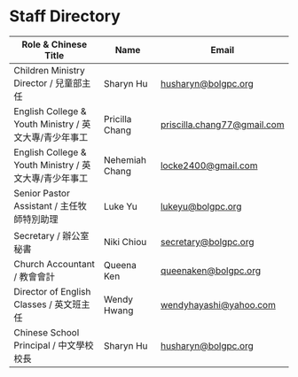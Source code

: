 # Staff Directory

| Role & Chinese Title                          | Name           | Email                                                             |
| --------------------------------------------- | -------------- | ----------------------------------------------------------------- |
| Children Ministry Director / 兒童部主任            | Sharyn Hu      | [husharyn@bolgpc.org](mailto:husharyn@bolgpc.org)                 |
| English College & Youth Ministry / 英文大專/青少年事工 | Pricilla Chang | [priscilla.chang77@gmail.com](mailto:priscilla.chang77@gmail.com) |
| English College & Youth Ministry / 英文大專/青少年事工 | Nehemiah Chang | [locke2400@gmail.com](mailto:locke2400@gmail.com)                 |
| Senior Pastor Assistant / 主任牧師特別助理            | Luke Yu        | [lukeyu@bolgpc.org](mailto:lukeyu@bolgpc.org)                     |
| Secretary / 辦公室秘書                             | Niki Chiou     | [secretary@bolgpc.org](mailto:secretary@bolgpc.org)               |
| Church Accountant / 教會會計                      | Queena Ken     | [queenaken@bolgpc.org](mailto:queenaken@bolgpc.org)               |
| Director of English Classes / 英文班主任           | Wendy Hwang    | [wendyhayashi@yahoo.com](mailto:wendyhayashi@yahoo.com)           |
| Chinese School Principal / 中文學校校長             | Sharyn Hu      | [husharyn@bolgpc.org](mailto:husharyn@bolgpc.org)                 |
